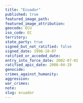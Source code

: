 ```yaml
---
title: "Ecuador"
published: true
featured_image_path:
featured_image_attribution:
geocode: ECU
iso_code: EC
territory:
state_party: true
signed_but_not_ratified: false
signed_date: 1998-10-07
ratified_or_acceded_date:
entry_into_force_date: 2002-07-01
ratified_apic_date: 2006-04-19
genocide:
crimes_against_humanity:
aggression:
war_crimes:
note:
slug: ecuador
---
```

